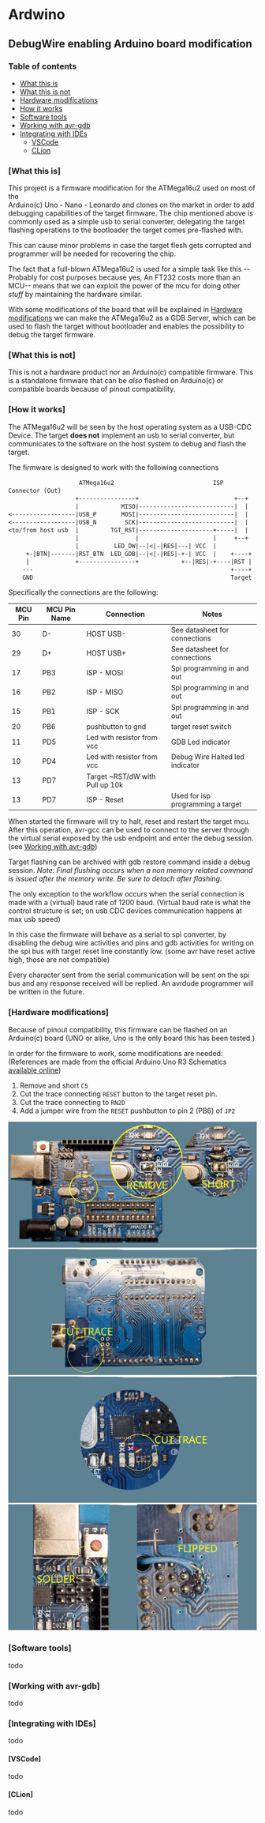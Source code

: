 # Ardwino
## DebugWire enabling Arduino board modification

### Table of contents
- [What this is](#what-this-is)
- [What this is not](#what-this-is-not)
- [Hardware modifications](#hardware-modifications)
- [How it works](#how-it-works)
- [Software tools](#software-tools)
- [Working with avr-gdb](#working-with-avr-gdb)
- [Integrating with IDEs](#integrating-with-ides)
  - [VSCode](#vscode)
  - [CLion](#clion)

### [What this is]

This project is a firmware modification for the ATMega16u2 used on most of the  
Arduino(c) Uno - Nano - Leonardo and clones on the market in order to add 
debugging capabilities of the target firmware.
The chip mentioned above is commonly used as a simple usb to serial converter, delegating
the target flashing operations to the bootloader the target comes pre-flashed with.

This can cause minor problems in case the target flesh gets corrupted and programmer
will be needed for recovering the chip.

The fact that a full-blown ATMega16u2 is used for a simple task like this 
--Probably for cost purposes because yes, An FT232 costs more than an MCU-- means
that we can exploit the power of the mcu for doing other _stuff_ by maintaining the 
hardware similar.

With some modifications of the board that will be explained in [Hardware modifications](#hardware-modifications)
we can make the ATMega16u2 as a GDB Server, which can be used to flash the target
without bootloader and enables the possibility to debug the target firmware.

### [What this is not]

This is not a hardware product nor an Arduino(c) compatible firmware.
This is a standalone firmware that can be _also_ flashed on Arduino(c) or compatible
boards because of pinout compatibility.

### [How it works]

The ATMega16u2 will be seen by the host operating system as a USB-CDC Device.
The target **does not** implement an usb to serial converter, but communicates to the
software on the host system to debug and flash the target.

The firmware is designed to work with the following connections
```
                    ATMega16u2                            ISP Connector (Out) 
                   +----------------+                           +--+
                   |            MISO|---------------------------|  |
<------------------|USB_P       MOSI|---------------------------|  |
<------------------|USB_N        SCK|---------------------------|  |
<to/from host usb  |         TGT_RST|---------------------+-----|  |
                   |                |                     |     +--+
                   |          LED_DW|--|<|-|RES|---| VCC  | 
     +-|BTN|-------|RST_BTN  LED_GDB|--|<|-|RES|-+-| VCC  |    +----+
     |             +----------------+            +--|RES|-+----|RST |
    ---                                                        +----+
    GND                                                        Target
```

Specifically the connections are the following:

| MCU Pin | MCU Pin Name | Connection                      | Notes                             |
|---------|--------------|---------------------------------|-----------------------------------|
| 30      | D-           | HOST USB-                       | See datasheet for connections     |
| 29      | D+           | HOST USB+                       | See datasheet for connections     |
| 17      | PB3          | ISP - MOSI                      | Spi programming in and out        |
| 16      | PB2          | ISP - MISO                      | Spi programming in and out        |
| 15      | PB1          | ISP - SCK                       | Spi programming in and out        |
| 20      | PB6          | pushbutton to gnd               | target reset switch               |
| 11      | PD5          | Led with resistor from vcc      | GDB Led indicator                 |
| 10      | PD4          | Led with resistor from vcc      | Debug Wire Halted led indicator   |
| 13      | PD7          | Target ~RST/dW with Pull up 10k |                                   |
| 13      | PD7          | ISP - Reset                     | Used for isp programming a target |

When started the firmware will try to halt, reset and restart the target mcu.
After this operation, avr-gcc can be used to connect to the server through the virtual
serial exposed by the usb endpoint and enter the debug session. (see [Working with avr-gdb](#working-with-avr-gdb))

Target flashing can be archived with gdb restore command inside a debug session.
_Note: Final flushing occurs when a non memory related command is issued after the
memory write. Be sure to detach after flashing._

The only exception to the workflow occurs when the serial connection is made with a 
(virtual) baud rate of 1200 baud. (Virtual baud rate is what the control structure is set;
on usb CDC devices communication happens at max usb speed)

In this case the firmware will behave as a serial to spi converter, by disabling the debug
wire activities and pins and gdb activities for writing on the spi bus with target 
reset line constantly low. (some avr have reset active high, those are not compatible)

Every character sent from the serial communication will be sent on the spi bus and any response 
received will be replied. An avrdude programmer will be written in the future.

### [Hardware modifications]

Because of pinout compatibility, this firmware can be flashed on an Arduino(c) board
(UNO or alike, Uno is the only board this has been tested.)

In order for the firmware to work, some modifications are needed:
(References are made from the official Arduino Uno R3 Schematics [available online](https://www.arduino.cc/en/uploads/Main/Arduino_Uno_Rev3-schematic.pdf))
 1) Remove and short `C5`
 2) Cut the trace connecting `RESET` button to the target reset pin.
 3) Cut the trace connecting to `RN2D`
 4) Add a jumper wire from the `RESET` pushbutton to pin 2 (PB6) of `JP2`

![Step1](hw/step1.png "Remove and short C5")
![Step2](hw/step2.png "Cut RESET Trace")
![Step3](hw/step3.png "Cut RN2D")
![Step4](hw/step4.png "Place Jumper Wire to PB6")

### [Software tools]

todo

### [Working with avr-gdb]

todo


### [Integrating with IDEs]

todo

#### [VSCode]

todo


#### [CLion]

todo

